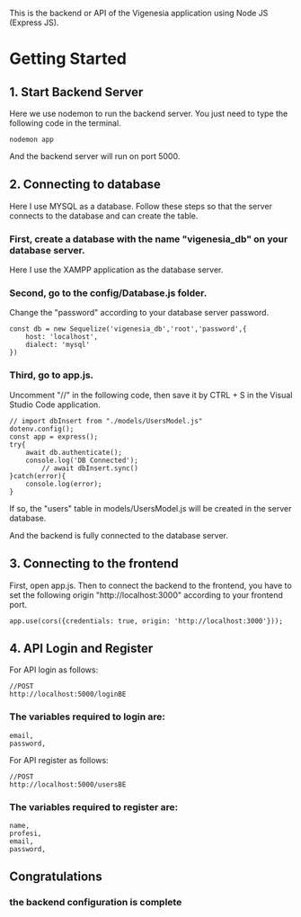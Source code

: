 This is the backend or API of the Vigenesia application using Node JS (Express JS).
# Getting Started
## 1. Start Backend Server
Here we use nodemon to run the backend server.
You just need to type the following code in the terminal.
```
nodemon app
```
And the backend server will run on port 5000.

## 2. Connecting to database
Here I use MYSQL as a database. Follow these steps so that the server connects to the database and can create the table.

### First, create a database with the name "vigenesia_db" on your database server.
Here I use the XAMPP application as the database server.

### Second, go to the config/Database.js folder.
Change the "password" according to your database server password.
```
const db = new Sequelize('vigenesia_db','root','password',{
    host: 'localhost',
    dialect: 'mysql'
})
```
### Third, go to app.js.
Uncomment "//" in the following code, then save it by CTRL + S in the Visual Studio Code application.
```
// import dbInsert from "./models/UsersModel.js"
dotenv.config();
const app = express();
try{
    await db.authenticate();
    console.log('DB Connected');
        // await dbInsert.sync()
}catch(error){
    console.log(error);
}
```
If so, the "users" table in models/UsersModel.js will be created in the server database.

And the backend is fully connected to the database server.

## 3. Connecting to the frontend
First, open app.js. Then to connect the backend to the frontend, you have to set the following origin "http://localhost:3000" according to your frontend port.
```
app.use(cors({credentials: true, origin: 'http://localhost:3000'}));
```

## 4. API Login and Register
For API login as follows:
```
//POST
http://localhost:5000/loginBE
```
### The variables required to login are:
```
email,
password,
```

For API register as follows:
```
//POST
http://localhost:5000/usersBE
```
### The variables required to register are:
```
name,
profesi,
email,
password,
```

## Congratulations
### the backend configuration is complete
